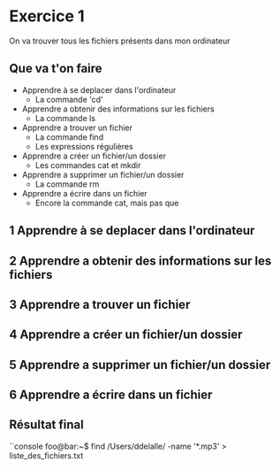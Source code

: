 # Exercice 1
On va trouver tous les fichiers présents dans mon ordinateur

## Que va t'on faire
- Apprendre à se deplacer dans l'ordinateur 
  - La commande 'cd'
- Apprendre a obtenir des informations sur les fichiers
  - La commande ls
- Apprendre a trouver un fichier
  - La commande find
  - Les expressions régulières
- Apprendre a créer un fichier/un dossier
  - Les commandes cat et mkdir 
- Apprendre a supprimer un fichier/un dossier
  - La commande rm
- Apprendre a écrire dans un fichier
  - Encore la commande cat, mais pas que


## 1 Apprendre à se deplacer dans l'ordinateur 
## 2 Apprendre a obtenir des informations sur les fichiers
## 3 Apprendre a trouver un fichier
## 4 Apprendre a créer un fichier/un dossier
## 5 Apprendre a supprimer un fichier/un dossier
## 6 Apprendre a écrire dans un fichier


## Résultat final
``console
foo@bar:~$ find /Users/ddelalle/ -name '*.mp3' > liste_des_fichiers.txt
```
